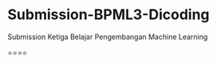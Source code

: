 # Submission-BPML3-Dicoding
Submission Ketiga Belajar Pengembangan Machine Learning

:star::star::star::star:
